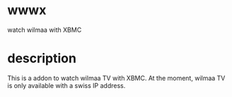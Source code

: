wwwx
====

watch wilmaa with XBMC

description
====

This is a addon to watch wilmaa TV with XBMC. At the moment, wilmaa TV is only
available with a swiss IP address.
